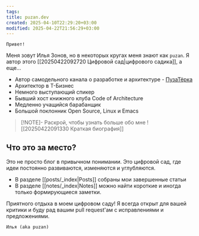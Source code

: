 ```yaml
---
tags: 
title: puzan.dev
created: 2025-04-10T22:29:20+03:00
modified: 2025-04-22T21:56:29+03:00
---
```


```poetry
Привет!
```

Меня зовут Илья Зонов, но в некоторых кругах меня знают как `puzan`. Я автор этого [[20250422092720 Цифровой сад|цифрового садика]], а еще…

- Автор самодельного канала о разработке и архитектуре - [ПузаТёрка](https://t.me/ArchPuzoTerka)
- Архитектор в Т-Бизнес
- Немного выступающий спикер
- Бывший хост книжного клуба Code of Architecture
- Медленно учащийся барабанщик
- Большой поклонник Open Source, Linux и Emacs

> [!NOTE]- Раскрой, чтобы узнать больше обо мне
> ![[20250422091330 Краткая биография]]

## Что это за место?

Это не просто блог в привычном понимании. Это цифровой сад, где идеи постоянно развиваются, изменяются и углубляются.

- В разделе [[posts/_index|Posts]] собраны мои завершенные статьи
- В разделе [[notes/_index|Notes]] можно найти короткие и иногда только формирующиеся заметки.

Приятного отдыха в моем цифровом саду! Я всегда открыт для вашей критики и буду рад вашим pull request'ам с исправлениями и предложениями.

```poetry
Илья (aka puzan)
```
